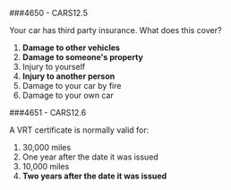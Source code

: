 ###4650 - CARS12.5

Your car has third party insurance. What does this cover?

1. **Damage to other vehicles**
2. **Damage to someone's property**
3. Injury to yourself
4. **Injury to another person**
5. Damage to your car by fire
6. Damage to your own car

###4651 - CARS12.6

A VRT certificate is normally valid for:

1. 30,000 miles
2. One year after the date it was issued
3. 10,000 miles
4. **Two years after the date it was issued**
